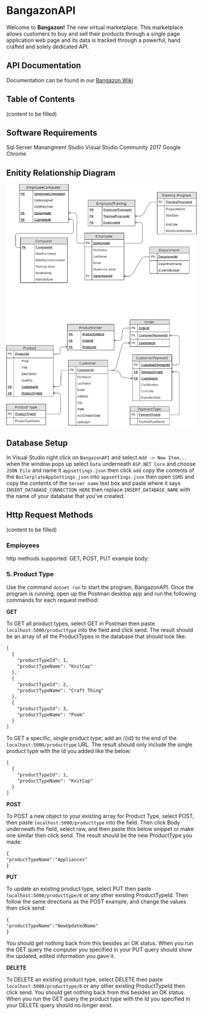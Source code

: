 # BangazonAPI
Welcome to **Bangazon!** The new virtual marketplace. This marketplace allows customers to buy and sell their products through a single page application web page and its data is tracked through a powerful, hand crafted and solely dedicated API. 
## API Documentation
Documentation can be found in our [Bangazon Wiki](https://github.com/Obedient-Lobsters/BangazonAPI/wiki)
## Table of Contents
(content to be filled)
## Software Requirements
Sql Server Manangment Studio
Visual Studio Community 2017
Google Chrome
## Enitity Relationship Diagram
![ERD](/images/bangazonv2.png)


## Database Setup
In Visual Studio right click on ```BangazonAPI``` and select ```Add -> New Item...```
when the window pops up select ```Data``` underneath ```ASP.NET Core``` and choose ```JSON File``` and name it ```appsettings.json``` then click ```add```
copy the contents of the ```BoilerplateAppSettings.json``` into ```appsettings.json``` then open ```SSMS``` and copy the contents of the ```Server name``` text box and paste where it says ```INSERT_DATABASE_CONNECTION_HERE```
then replace ```INSERT_DATABASE_NAME``` with the name of your database that you've created. 

## Http Request Methods
(content to be filled)
### Employees
http methods supported: GET, POST, PUT example body:

### 5. Product Type
Use the command ```dotnet run``` to start the program, BangazonAPI. Once the program is running, open up the Postman desktop app and run the following commands for each request method:

**GET**

To GET all product types, select GET in Postman then paste ```localhost:5000/producttype``` into the field and click send. The result should be an array of all the ProductTypes in the database that should look like:
```
[
  {
    "productTypeId": 1,
    "productTypeName": "KnitCap"
  },
  {
    "productTypeId": 2,
    "productTypeName": "Craft Thing"
  },
  {
    "productTypeId": 3,
    "productTypeName": "Poem"
  }
]
```

To GET a specific, single product type, add an /{id} to the end of the ```localhost:5000/producttype``` URL. The result should only include the single product type with the Id you added like the below:  
```
[
  {
    "productTypeId": 1,
    "productTypeName": "KnitCap"
  }
]
```

**POST**

To POST a new object to your existing array for Product Type, select POST, then paste ```localhost:5000/producttype``` into the field. Then click Body underneath the field, select raw, and then paste this below snippet or make one similar then click send. The result should be the new ProductType you made:
```
{
"productTypeName":"Appliances"
}
```

**PUT**

To update an existing product type, select PUT then paste ```localhost:5000/producttype/6``` or any other existing ProductTypeId. Then follow the same directions as the POST example, and change the values then click send: 
```
{
"productTypeName":"NewUpdatedName"
}
```
You should get nothing back from this besides an OK status. When you run the GET query the computer you specified in your PUT query should show the updated, edited information you gave it.

**DELETE**

To DELETE an existing product type, select DELETE then paste ```localhost:5000/producttype/6``` or any other existing ProductTypeId then click send. You should get nothing back from this besides an OK status. When you run the GET query the product type with the Id you specified in your DELETE query should no longer exist.

